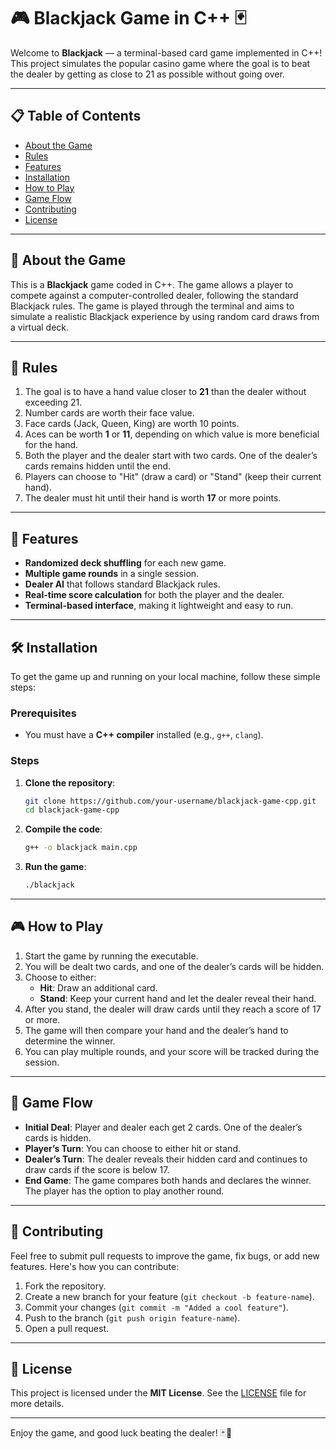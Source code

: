 
# 🎮 Blackjack Game in C++ 🃏

Welcome to **Blackjack** — a terminal-based card game implemented in C++! This project simulates the popular casino game where the goal is to beat the dealer by getting as close to 21 as possible without going over.

---

## 📋 Table of Contents
- [About the Game](#about-the-game)
- [Rules](#rules)
- [Features](#features)
- [Installation](#installation)
- [How to Play](#how-to-play)
- [Game Flow](#game-flow)
- [Contributing](#contributing)
- [License](#license)

---

## 🎯 About the Game

This is a **Blackjack** game coded in C++. The game allows a player to compete against a computer-controlled dealer, following the standard Blackjack rules. The game is played through the terminal and aims to simulate a realistic Blackjack experience by using random card draws from a virtual deck.

---

## 📜 Rules

1. The goal is to have a hand value closer to **21** than the dealer without exceeding 21.
2. Number cards are worth their face value.
3. Face cards (Jack, Queen, King) are worth 10 points.
4. Aces can be worth **1** or **11**, depending on which value is more beneficial for the hand.
5. Both the player and the dealer start with two cards. One of the dealer’s cards remains hidden until the end.
6. Players can choose to "Hit" (draw a card) or "Stand" (keep their current hand).
7. The dealer must hit until their hand is worth **17** or more points.

---

## 🌟 Features

- **Randomized deck shuffling** for each new game.
- **Multiple game rounds** in a single session.
- **Dealer AI** that follows standard Blackjack rules.
- **Real-time score calculation** for both the player and the dealer.
- **Terminal-based interface**, making it lightweight and easy to run.

---

## 🛠️ Installation

To get the game up and running on your local machine, follow these simple steps:

### Prerequisites
- You must have a **C++ compiler** installed (e.g., `g++`, `clang`).

### Steps

1. **Clone the repository**:
   ```bash
   git clone https://github.com/your-username/blackjack-game-cpp.git
   cd blackjack-game-cpp
   ```

2. **Compile the code**:
   ```bash
   g++ -o blackjack main.cpp
   ```

3. **Run the game**:
   ```bash
   ./blackjack
   ```

---

## 🎮 How to Play

1. Start the game by running the executable.
2. You will be dealt two cards, and one of the dealer’s cards will be hidden.
3. Choose to either:
   - **Hit**: Draw an additional card.
   - **Stand**: Keep your current hand and let the dealer reveal their hand.
4. After you stand, the dealer will draw cards until they reach a score of 17 or more.
5. The game will then compare your hand and the dealer’s hand to determine the winner.
6. You can play multiple rounds, and your score will be tracked during the session.

---

## 🎲 Game Flow

- **Initial Deal**: Player and dealer each get 2 cards. One of the dealer’s cards is hidden.
- **Player’s Turn**: You can choose to either hit or stand.
- **Dealer’s Turn**: The dealer reveals their hidden card and continues to draw cards if the score is below 17.
- **End Game**: The game compares both hands and declares the winner. The player has the option to play another round.

---

## 🤝 Contributing

Feel free to submit pull requests to improve the game, fix bugs, or add new features. Here's how you can contribute:

1. Fork the repository.
2. Create a new branch for your feature (`git checkout -b feature-name`).
3. Commit your changes (`git commit -m "Added a cool feature"`).
4. Push to the branch (`git push origin feature-name`).
5. Open a pull request.

---

## 📜 License

This project is licensed under the **MIT License**. See the [LICENSE](LICENSE) file for more details.

---

Enjoy the game, and good luck beating the dealer! 🃏🎉
